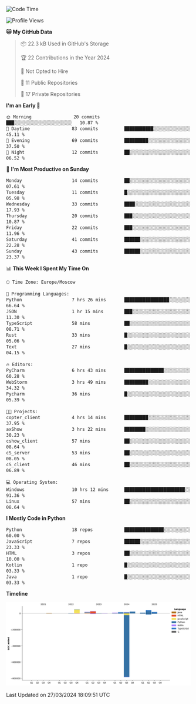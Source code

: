 <!--START_SECTION:waka-->
![Code Time](http://img.shields.io/badge/Code%20Time-236%20hrs%2044%20mins-blue)

![Profile Views](http://img.shields.io/badge/Profile%20Views-0-blue)

**🐱 My GitHub Data** 

> 📦 22.3 kB Used in GitHub's Storage 
 > 
> 🏆 22 Contributions in the Year 2024
 > 
> 🚫 Not Opted to Hire
 > 
> 📜 11 Public Repositories 
 > 
> 🔑 17 Private Repositories 
 > 
**I'm an Early 🐤** 

```text
🌞 Morning                20 commits          ███░░░░░░░░░░░░░░░░░░░░░░   10.87 % 
🌆 Daytime                83 commits          ███████████░░░░░░░░░░░░░░   45.11 % 
🌃 Evening                69 commits          █████████░░░░░░░░░░░░░░░░   37.50 % 
🌙 Night                  12 commits          ██░░░░░░░░░░░░░░░░░░░░░░░   06.52 % 
```
📅 **I'm Most Productive on Sunday** 

```text
Monday                   14 commits          ██░░░░░░░░░░░░░░░░░░░░░░░   07.61 % 
Tuesday                  11 commits          █░░░░░░░░░░░░░░░░░░░░░░░░   05.98 % 
Wednesday                33 commits          ████░░░░░░░░░░░░░░░░░░░░░   17.93 % 
Thursday                 20 commits          ███░░░░░░░░░░░░░░░░░░░░░░   10.87 % 
Friday                   22 commits          ███░░░░░░░░░░░░░░░░░░░░░░   11.96 % 
Saturday                 41 commits          ██████░░░░░░░░░░░░░░░░░░░   22.28 % 
Sunday                   43 commits          ██████░░░░░░░░░░░░░░░░░░░   23.37 % 
```


📊 **This Week I Spent My Time On** 

```text
🕑︎ Time Zone: Europe/Moscow

💬 Programming Languages: 
Python                   7 hrs 26 mins       █████████████████░░░░░░░░   66.64 % 
JSON                     1 hr 15 mins        ███░░░░░░░░░░░░░░░░░░░░░░   11.30 % 
TypeScript               58 mins             ██░░░░░░░░░░░░░░░░░░░░░░░   08.71 % 
Rust                     33 mins             █░░░░░░░░░░░░░░░░░░░░░░░░   05.06 % 
Text                     27 mins             █░░░░░░░░░░░░░░░░░░░░░░░░   04.15 % 

🔥 Editors: 
PyCharm                  6 hrs 43 mins       ███████████████░░░░░░░░░░   60.28 % 
WebStorm                 3 hrs 49 mins       █████████░░░░░░░░░░░░░░░░   34.32 % 
Pycharm                  36 mins             █░░░░░░░░░░░░░░░░░░░░░░░░   05.39 % 

🐱‍💻 Projects: 
copter_client            4 hrs 14 mins       █████████░░░░░░░░░░░░░░░░   37.95 % 
axShow                   3 hrs 22 mins       ████████░░░░░░░░░░░░░░░░░   30.23 % 
cshow_client             57 mins             ██░░░░░░░░░░░░░░░░░░░░░░░   08.64 % 
cS_server                53 mins             ██░░░░░░░░░░░░░░░░░░░░░░░   08.05 % 
cS_client                46 mins             ██░░░░░░░░░░░░░░░░░░░░░░░   06.89 % 

💻 Operating System: 
Windows                  10 hrs 12 mins      ███████████████████████░░   91.36 % 
Linux                    57 mins             ██░░░░░░░░░░░░░░░░░░░░░░░   08.64 % 
```

**I Mostly Code in Python** 

```text
Python                   18 repos            ███████████████░░░░░░░░░░   60.00 % 
JavaScript               7 repos             ██████░░░░░░░░░░░░░░░░░░░   23.33 % 
HTML                     3 repos             ██░░░░░░░░░░░░░░░░░░░░░░░   10.00 % 
Kotlin                   1 repo              █░░░░░░░░░░░░░░░░░░░░░░░░   03.33 % 
Java                     1 repo              █░░░░░░░░░░░░░░░░░░░░░░░░   03.33 % 
```



**Timeline**

![Lines of Code chart](https://raw.githubusercontent.com/adlemx/adlemx/main/assets/bar_graph.png)


 Last Updated on 27/03/2024 18:09:51 UTC
<!--END_SECTION:waka-->
